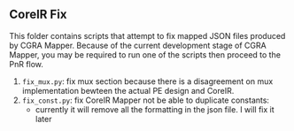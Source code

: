 CoreIR Fix
---
This folder contains scripts that attempt to fix mapped JSON files produced by CGRA Mapper. Because of the current development stage of CGRA Mapper, you may be required to run one of the scripts then proceed to the PnR flow.

1. `fix_mux.py`: fix mux section because there is a disagreement on mux implementation bewteen the actual PE design and CoreIR.
2. `fix_const.py`: fix CoreIR Mapper not be able to duplicate constants:
    - currently it will remove all the formatting in the json file. I will fix it later
